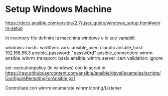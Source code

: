 # Setup Windows Machine

https://docs.ansible.com/ansible/2.7/user_guide/windows_setup.html#winrm-setup


In inventory file definire la macchina windows e le sue variabili:

windows:
hosts:
win10vm:
vars:
ansible_user: claudio
ansible_host: 192.168.56.3
ansible_password: "passw0rd"
ansible_connection: winrm
ansible_winrm_transport: basic
ansible_winrm_server_cert_validation: ignore



set-executionpolicy (in windows) con lo script in
https://raw.githubusercontent.com/ansible/ansible/devel/examples/scripts/ConfigureRemotingForAnsible.ps1

Controllare con
winrm enumerate winrm/config/Listener
